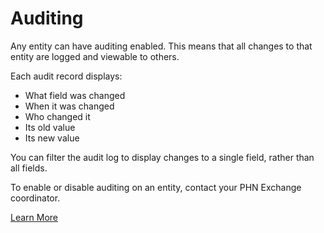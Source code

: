 # Auditing

Any entity can have auditing enabled. This means that all changes to that entity are logged and viewable to others. 

Each audit record displays:

- What field was changed
- When it was changed
- Who changed it
- Its old value
- Its new value

You can filter the audit log to display changes to a single field, rather than all fields.

To enable or disable auditing on an entity, contact your PHN Exchange coordinator.

[Learn More](https://crmbook.powerobjects.com/basics/data-management-in-microsoft-dynamics-crm/auditing-in-microsoft-dynamics-crm/)